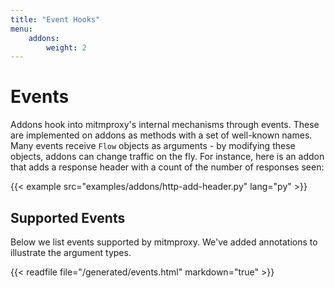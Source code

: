 ```yaml
---
title: "Event Hooks"
menu:
    addons:
        weight: 2
---
```


# Events

Addons hook into mitmproxy's internal mechanisms through events. These are
implemented on addons as methods with a set of well-known names. Many events
receive `Flow` objects as arguments - by modifying these objects, addons can
change traffic on the fly. For instance, here is an addon that adds a response
header with a count of the number of responses seen:

{{< example src="examples/addons/http-add-header.py" lang="py" >}}


## Supported Events

Below we list events supported by mitmproxy. We've added
annotations to illustrate the argument types.

{{< readfile file="/generated/events.html" markdown="true" >}}
